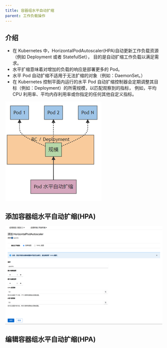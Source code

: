 ```yaml
---
title: 容器组水平自动扩缩
parent: 工作负载操作
---
```


## 介绍
- 在 Kubernetes 中，HorizontalPodAutoscaler(HPA)自动更新工作负载资源 （例如 Deployment 或者 StatefulSet）， 目的是自动扩缩工作负载以满足需求。
- 水平扩缩意味着对增加的负载的响应是部署更多的 Pod。
- 水平 Pod 自动扩缩不适用于无法扩缩的对象（例如：DaemonSet。）
- 在 Kubernetes 控制平面内运行的水平 Pod 自动扩缩控制器会定期调整其目标（例如：Deployment）的所需规模，以匹配观察到的指标， 例如，平均 CPU 利用率、平均内存利用率或你指定的任何其他自定义指标。

![](imgs/hpa.png)

## 添加容器组水平自动扩缩(HPA)

![](imgs/add-hpa.png)


## 编辑容器组水平自动扩缩(HPA)
